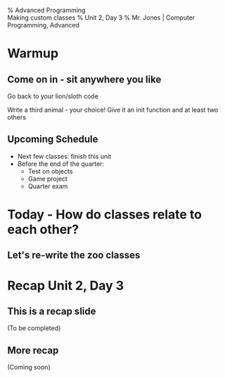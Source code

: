 % Advanced Programming </br>
    Making custom classes
% Unit 2, Day 3
% Mr. Jones | Computer Programming, Advanced


# Warmup

## Come on in - sit anywhere you like
Go back to your lion/sloth code

Write a third animal - your choice! Give it an init function and at least two others







## Upcoming Schedule
- Next few classes: finish this unit
- Before the end of the quarter:
    - Test on objects
    - Game project
    - Quarter exam


# Today - How do classes relate to each other?

## Let's re-write the zoo classes









# Recap Unit 2, Day 3

## This is a recap slide
(To be completed)

## More recap
(Coming soon)
